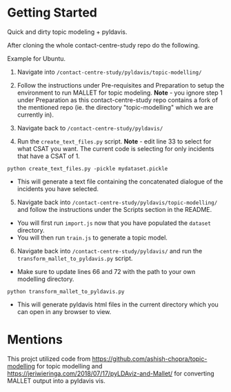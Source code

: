 # Getting Started
Quick and dirty topic modeling + pyldavis.

After cloning the whole contact-centre-study repo do the following.

Example for Ubuntu.

1. Navigate into `/contact-centre-study/pyldavis/topic-modelling/`

2. Follow the instructions under Pre-requisites and Preparation to setup the environment to run MALLET for topic modeling. **Note** - you ignore step 1 under Preparation as this contact-centre-study repo contains a fork of the mentioned repo (ie. the directory "topic-modelling" which we are currently in).

3. Navigate back to `/contact-centre-study/pyldavis/`

4. Run the `create_text_files.py` script. **Note** - edit line 33 to select for what CSAT you want. The current code is selecting for only incidents that have a CSAT of 1.

`python create_text_files.py -pickle mydataset.pickle`
* This will generate a text file containing the concatenated dialogue of the incidents you have selected.

5. Navigate back into `/contact-centre-study/pyldavis/topic-modelling/` and follow the instructions under the Scripts section in the README. 
* You will first run `import.js` now that you have populated the `dataset` directory.
* You will then run `train.js` to generate a topic model.

6. Navigate back into `/contact-centre-study/pyldavis/` and run the `transform_mallet_to_pyldavis.py` script.
* Make sure to update lines 66 and 72 with the path to your own modelling directory.

`python transform_mallet_to_pyldavis.py`
* This will generate pyldavis html files in the current directory which you can open in any browser to view.

# Mentions

This projct utilized code from https://github.com/ashish-chopra/topic-modelling for topic modelling and https://jeriwieringa.com/2018/07/17/pyLDAviz-and-Mallet/ for converting MALLET output into a pyldavis vis.

